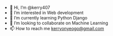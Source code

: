 - 👋 Hi, I’m @kerry407
- 👀 I’m interested in Web development
- 🌱 I’m currently learning Python Django
- 💞️ I’m looking to collaborate on Machine Learning
- 📫 How to reach me kerryonyeogo@gmail.com

<!---
kerry407/kerry407 is a ✨ special ✨ repository because its `README.md` (this file) appears on your GitHub profile.
You can click the Preview link to take a look at your changes.
--->
